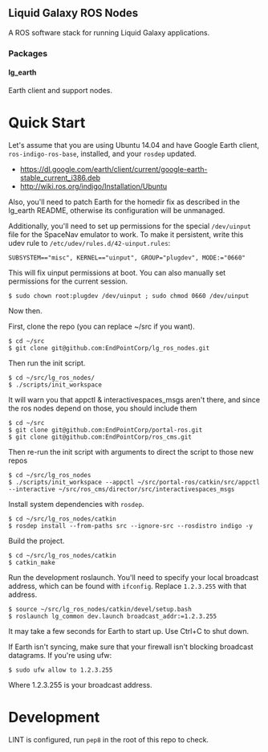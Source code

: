Liquid Galaxy ROS Nodes
-----------------------

A ROS software stack for running Liquid Galaxy applications.

### Packages

#### lg\_earth

Earth client and support nodes.

Quick Start
===========

Let's assume that you are using Ubuntu 14.04 and have Google Earth client, `ros-indigo-ros-base`, installed, and your `rosdep` updated.

* <https://dl.google.com/earth/client/current/google-earth-stable_current_i386.deb>
* <http://wiki.ros.org/indigo/Installation/Ubuntu>

Also, you'll need to patch Earth for the homedir fix as described in the lg\_earth README, otherwise its configuration will be unmanaged.

Additionally, you'll need to set up permissions for the special `/dev/uinput` file for the SpaceNav emulator to work. To make it persistent, write this udev rule to `/etc/udev/rules.d/42-uinput.rules`:

    SUBSYSTEM=="misc", KERNEL=="uinput", GROUP="plugdev", MODE:="0660"

This will fix uinput permissions at boot. You can also manually set permissions for the current session.

    $ sudo chown root:plugdev /dev/uinput ; sudo chmod 0660 /dev/uinput

Now then.

First, clone the repo (you can replace ~/src if you want).

    $ cd ~/src
    $ git clone git@github.com:EndPointCorp/lg_ros_nodes.git

Then run the init script.

    $ cd ~/src/lg_ros_nodes/
    $ ./scripts/init_workspace

It will warn you that appctl & interactivespaces_msgs aren't there, and since the ros nodes depend on those, you should include them

    $ cd ~/src
    $ git clone git@github.com:EndPointCorp/portal-ros.git
    $ git clone git@github.com:EndPointCorp/ros_cms.git

Then re-run the init script with arguments to direct the script to those new repos

    $ cd ~/src/lg_ros_nodes
    $ ./scripts/init_workspace --appctl ~/src/portal-ros/catkin/src/appctl --interactive ~/src/ros_cms/director/src/interactivespaces_msgs

Install system dependencies with `rosdep`.

    $ cd ~/src/lg_ros_nodes/catkin
    $ rosdep install --from-paths src --ignore-src --rosdistro indigo -y

Build the project.

    $ cd ~/src/lg_ros_nodes/catkin
    $ catkin_make

Run the development roslaunch. You'll need to specify your local broadcast address, which can be found with `ifconfig`. Replace `1.2.3.255` with that address.

    $ source ~/src/lg_ros_nodes/catkin/devel/setup.bash
    $ roslaunch lg_common dev.launch broadcast_addr:=1.2.3.255

It may take a few seconds for Earth to start up. Use Ctrl+C to shut down.

If Earth isn't syncing, make sure that your firewall isn't blocking broadcast datagrams. If you're using ufw:

    $ sudo ufw allow to 1.2.3.255

Where 1.2.3.255 is your broadcast address.

Development
===========

LINT is configured, run `pep8` in the root of this repo to check.
